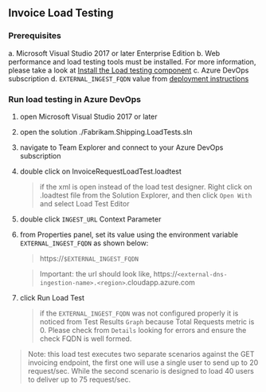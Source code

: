 ## Invoice Load Testing

### Prerequisites
a. Microsoft Visual Studio 2017 or later Enterprise Edition
b. Web performance and load testing tools must be installed. For more information, please take a look at [Install the Load testing component](https://docs.microsoft.com/en-us/visualstudio/test/quickstart-create-a-load-test-project?view=vs-2017#install-the-load-testing-component)
c. Azure DevOps subscription
d. ```EXTERNAL_INGEST_FQDN``` value from [deployment instructions](../../microservices-reference-implementation/deployment.md)

### Run load testing in Azure DevOps

1. open Microsoft Visual Studio 2017 or later
2. open the solution ./Fabrikam.Shipping.LoadTests.sln
3. navigate to Team Explorer and connect to your Azure DevOps subscription
4. double click on InvoiceRequestLoadTest.loadtest
   > if the xml is open instead of the load test designer.
   Right click on .loadtest file from the Solution Explorer, and then click ```Open With``` and select Load Test Editor
5. double click ```INGEST_URL``` Context Parameter
6. from Properties panel, set its value using the environment variable ```EXTERNAL_INGEST_FQDN``` as shown below:
   > https://```$EXTERNAL_INGEST_FQDN```

   > Important: the url should look like, https://```<external-dns-ingestion-name>.<region>```.cloudapp.azure.com
7. click Run Load Test
   > if the ```EXTERNAL_INGEST_FQDN``` was not configured properly it is noticed from Test Results ```Graph``` because Total Requests metric is 0.
   Please check from ```Details``` looking for errors and ensure the check FQDN is well formed.

> Note: this load test executes two separate scenarios against the GET invoicing endpoint, the first one will use a single user to send up to 20 request/sec.
While the second scenario is designed to load 40 users to deliver up to 75 request/sec.
